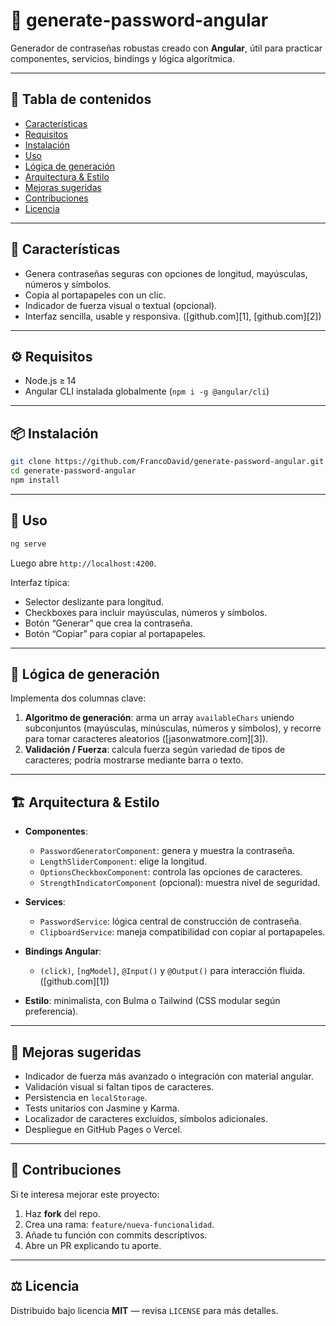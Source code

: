 # 🔐 generate-password-angular

Generador de contraseñas robustas creado con **Angular**, útil para practicar componentes, servicios, bindings y lógica algorítmica.

---

## 🧭 Tabla de contenidos

* [Características](#-características)
* [Requisitos](#️-requisitos)
* [Instalación](#-instalación)
* [Uso](#-uso)
* [Lógica de generación](#-lógica-de-generación)
* [Arquitectura & Estilo](#-arquitectura--estilo)
* [Mejoras sugeridas](#-mejoras-sugeridas)
* [Contribuciones](#-contribuciones)
* [Licencia](#-licencia)

---

## 🚀 Características

* Genera contraseñas seguras con opciones de longitud, mayúsculas, números y símbolos.
* Copia al portapapeles con un clic.
* Indicador de fuerza visual o textual (opcional).
* Interfaz sencilla, usable y responsiva. ([github.com][1], [github.com][2])

---

## ⚙️ Requisitos

* Node.js ≥ 14
* Angular CLI instalada globalmente (`npm i -g @angular/cli`)

---

## 📦 Instalación

```bash
git clone https://github.com/FrancoDavid/generate-password-angular.git
cd generate-password-angular
npm install
```

---

## 🚚 Uso

```bash
ng serve
```

Luego abre `http://localhost:4200`.

Interfaz típica:

* Selector deslizante para longitud.
* Checkboxes para incluir mayúsculas, números y símbolos.
* Botón “Generar” que crea la contraseña.
* Botón “Copiar” para copiar al portapapeles.

---

## 🧠 Lógica de generación

Implementa dos columnas clave:

1. **Algoritmo de generación**: arma un array `availableChars` uniendo subconjuntos (mayúsculas, minúsculas, números y símbolos), y recorre para tomar caracteres aleatorios ([jasonwatmore.com][3]).
2. **Validación / Fuerza**: calcula fuerza según variedad de tipos de caracteres; podría mostrarse mediante barra o texto.

---

## 🏗️ Arquitectura & Estilo

* **Componentes**:

  * `PasswordGeneratorComponent`: genera y muestra la contraseña.
  * `LengthSliderComponent`: elige la longitud.
  * `OptionsCheckboxComponent`: controla las opciones de caracteres.
  * `StrengthIndicatorComponent` (opcional): muestra nivel de seguridad.
* **Services**:

  * `PasswordService`: lógica central de construcción de contraseña.
  * `ClipboardService`: maneja compatibilidad con copiar al portapapeles.
* **Bindings Angular**:

  * `(click)`, `[ngModel]`, `@Input()` y `@Output()` para interacción fluida. ([github.com][1])
* **Estilo**: minimalista, con Bulma o Tailwind (CSS modular según preferencia).

---

## 🔧 Mejoras sugeridas

* Indicador de fuerza más avanzado o integración con material angular.
* Validación visual si faltan tipos de caracteres.
* Persistencia en `localStorage`.
* Tests unitarios con Jasmine y Karma.
* Localizador de caracteres excluidos, símbolos adicionales.
* Despliegue en GitHub Pages o Vercel.

---

## 🤝 Contribuciones

Si te interesa mejorar este proyecto:

1. Haz **fork** del repo.
2. Crea una rama: `feature/nueva-funcionalidad`.
3. Añade tu función con commits descriptivos.
4. Abre un PR explicando tu aporte.

---

## ⚖️ Licencia

Distribuido bajo licencia **MIT** — revisa `LICENSE` para más detalles.
